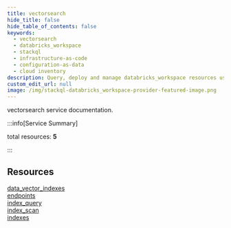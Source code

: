 ```yaml
---
title: vectorsearch
hide_title: false
hide_table_of_contents: false
keywords:
  - vectorsearch
  - databricks_workspace
  - stackql
  - infrastructure-as-code
  - configuration-as-data
  - cloud inventory
description: Query, deploy and manage databricks_workspace resources using SQL
custom_edit_url: null
image: /img/stackql-databricks_workspace-provider-featured-image.png
---
```


vectorsearch service documentation.

:::info[Service Summary]

total resources: __5__  

:::

## Resources
<div class="row">
<div class="providerDocColumn">
<a href="/services/vectorsearch/data_vector_indexes/">data_vector_indexes</a><br />
<a href="/services/vectorsearch/endpoints/">endpoints</a><br />
<a href="/services/vectorsearch/index_query/">index_query</a>
</div>
<div class="providerDocColumn">
<a href="/services/vectorsearch/index_scan/">index_scan</a><br />
<a href="/services/vectorsearch/indexes/">indexes</a>
</div>
</div>